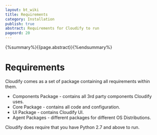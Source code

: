 ```yaml
---
layout: bt_wiki
title: Requirements
category: Installation
publish: true
abstract: Requirements for Cloudify to run
pageord: 20
---
```

{%summary%}{{page.abstract}}{%endsummary%}

# Requirements

Cloudify comes as a set of package containing all requirements within them.

* Components Package - contains all 3rd party components Cloudify uses.
* Core Package - contains all code and configuration.
* UI Package - contains Cloudify UI.
* Agent Packages - different packages for different OS Distributions.

Cloudify does require that you have Python 2.7 and above to run.
